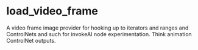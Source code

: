 # load_video_frame
A video frame image provider for hooking up to iterators and ranges and ControlNets and such for invokeAI node experimentation. Think animation ControlNet outputs.
